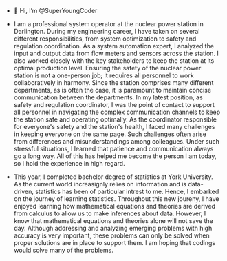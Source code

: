 - 👋 Hi, I’m @SuperYoungCoder
- I am a professional system operator at the nuclear power station in Darlington.
During my engineering career, I have taken on several different responsibilities, from system optimization to safety and regulation coordination.
As a system automation expert, I analyzed the input and output data from flow meters and sensors across the station. I also worked closely with the key stakeholders
to keep the station at its optimal production level. Ensuring the safety of the nuclear power station is not a one-person job; it requires all personnel to
work collaboratively in harmony. Since the station comprises many different departments, as is often the case, it is paramount to maintain concise communication
between the departments. In my latest position, as safety and regulation coordinator, I was the point of contact to support all personnel in navigating the complex
communication channels to keep the station safe and operating optimally. As the coordinator responsible for everyone's safety and the station's health, I faced
many challenges in keeping everyone on the same page. Such challenges often arise from differences and misunderstandings among colleagues. Under such stressful
situations, I learned that patience and communication always go a long way. All of this has helped me become the person I am today, so I hold the experience
in high regard.

- This year, I completed bachelor degree of statistics at York University. As the current world increasignly relies on information and is data-driven,
statistics has been of particular intrest to me. Hence, I embarked on the journey of learning statistics.
Throughout this new joureny, I have enjoyed learning how mathematical equations and theories are derived from calculus to allow us to make inferences about data.
However, I know that mathematical equations and theories alone will not save the day. Although addressing and analyzing emerging problems with high accuracy is very
important, these problems can only be solved when proper solutions are in place to support them. I am hoping that codings would solve many of the problems.

<!---
SuperYoungCoder/SuperYoungCoder is a ✨ special ✨ repository because its `README.md` (this file) appears on your GitHub profile.
You can click the Preview link to take a look at your changes.
--->

